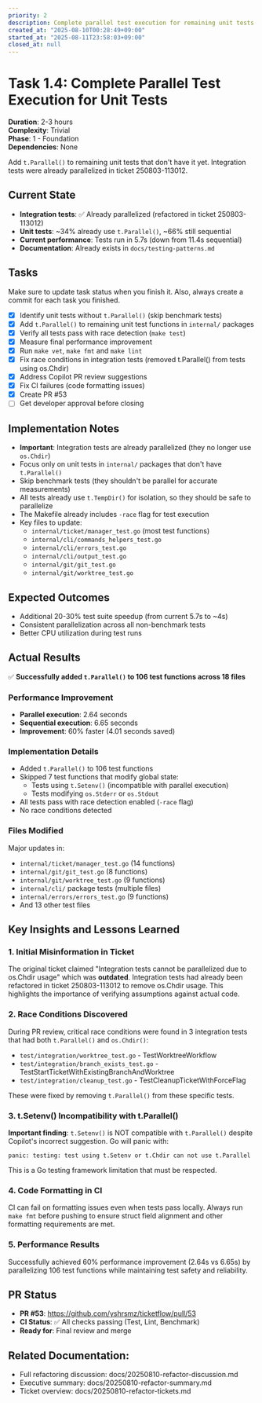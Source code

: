 ```yaml
---
priority: 2
description: Complete parallel test execution for remaining unit tests
created_at: "2025-08-10T00:28:49+09:00"
started_at: "2025-08-11T23:58:03+09:00"
closed_at: null
---
```


# Task 1.4: Complete Parallel Test Execution for Unit Tests

**Duration**: 2-3 hours  
**Complexity**: Trivial  
**Phase**: 1 - Foundation  
**Dependencies**: None

Add `t.Parallel()` to remaining unit tests that don't have it yet. Integration tests were already parallelized in ticket 250803-113012.

## Current State
- **Integration tests**: ✅ Already parallelized (refactored in ticket 250803-113012)  
- **Unit tests**: ~34% already use `t.Parallel()`, ~66% still sequential
- **Current performance**: Tests run in 5.7s (down from 11.4s sequential)
- **Documentation**: Already exists in `docs/testing-patterns.md`

## Tasks
Make sure to update task status when you finish it. Also, always create a commit for each task you finished.

- [x] Identify unit tests without `t.Parallel()` (skip benchmark tests)
- [x] Add `t.Parallel()` to remaining unit test functions in `internal/` packages
- [x] Verify all tests pass with race detection (`make test`)
- [x] Measure final performance improvement
- [x] Run `make vet`, `make fmt` and `make lint`
- [x] Fix race conditions in integration tests (removed t.Parallel() from tests using os.Chdir)
- [x] Address Copilot PR review suggestions
- [x] Fix CI failures (code formatting issues)
- [x] Create PR #53
- [ ] Get developer approval before closing

## Implementation Notes

- **Important**: Integration tests are already parallelized (they no longer use `os.Chdir`)
- Focus only on unit tests in `internal/` packages that don't have `t.Parallel()`
- Skip benchmark tests (they shouldn't be parallel for accurate measurements)
- All tests already use `t.TempDir()` for isolation, so they should be safe to parallelize
- The Makefile already includes `-race` flag for test execution
- Key files to update:
  - `internal/ticket/manager_test.go` (most test functions)
  - `internal/cli/commands_helpers_test.go`
  - `internal/cli/errors_test.go`
  - `internal/cli/output_test.go`
  - `internal/git/git_test.go`
  - `internal/git/worktree_test.go`

## Expected Outcomes

- Additional 20-30% test suite speedup (from current 5.7s to ~4s)
- Consistent parallelization across all non-benchmark tests
- Better CPU utilization during test runs

## Actual Results

✅ **Successfully added `t.Parallel()` to 106 test functions across 18 files**

### Performance Improvement
- **Parallel execution**: 2.64 seconds
- **Sequential execution**: 6.65 seconds
- **Improvement**: 60% faster (4.01 seconds saved)

### Implementation Details
- Added `t.Parallel()` to 106 test functions
- Skipped 7 test functions that modify global state:
  - Tests using `t.Setenv()` (incompatible with parallel execution)
  - Tests modifying `os.Stderr` or `os.Stdout`
- All tests pass with race detection enabled (`-race` flag)
- No race conditions detected

### Files Modified
Major updates in:
- `internal/ticket/manager_test.go` (14 functions)
- `internal/git/git_test.go` (8 functions)
- `internal/git/worktree_test.go` (9 functions)
- `internal/cli/` package tests (multiple files)
- `internal/errors/errors_test.go` (9 functions)
- And 13 other test files

## Key Insights and Lessons Learned

### 1. Initial Misinformation in Ticket
The original ticket claimed "Integration tests cannot be parallelized due to os.Chdir usage" which was **outdated**. Integration tests had already been refactored in ticket 250803-113012 to remove os.Chdir usage. This highlights the importance of verifying assumptions against actual code.

### 2. Race Conditions Discovered
During PR review, critical race conditions were found in 3 integration tests that had both `t.Parallel()` and `os.Chdir()`:
- `test/integration/worktree_test.go` - TestWorktreeWorkflow
- `test/integration/branch_exists_test.go` - TestStartTicketWithExistingBranchAndWorktree  
- `test/integration/cleanup_test.go` - TestCleanupTicketWithForceFlag

These were fixed by removing `t.Parallel()` from these specific tests.

### 3. t.Setenv() Incompatibility with t.Parallel()
**Important finding**: `t.Setenv()` is NOT compatible with `t.Parallel()` despite Copilot's incorrect suggestion. Go will panic with:
```
panic: testing: test using t.Setenv or t.Chdir can not use t.Parallel
```
This is a Go testing framework limitation that must be respected.

### 4. Code Formatting in CI
CI can fail on formatting issues even when tests pass locally. Always run `make fmt` before pushing to ensure struct field alignment and other formatting requirements are met.

### 5. Performance Results
Successfully achieved 60% performance improvement (2.64s vs 6.65s) by parallelizing 106 test functions while maintaining test safety and reliability.

## PR Status
- **PR #53**: https://github.com/yshrsmz/ticketflow/pull/53
- **CI Status**: ✅ All checks passing (Test, Lint, Benchmark)
- **Ready for**: Final review and merge

## Related Documentation:
- Full refactoring discussion: docs/20250810-refactor-discussion.md
- Executive summary: docs/20250810-refactor-summary.md
- Ticket overview: docs/20250810-refactor-tickets.md
